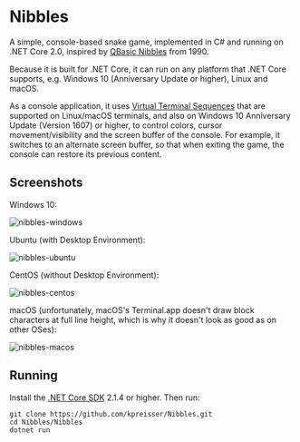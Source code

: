 # Nibbles

A simple, console-based snake game, implemented in C# and running on .NET Core 2.0, inspired by
[QBasic Nibbles](https://en.wikipedia.org/wiki/Nibbles_(video_game)) from 1990.

Because it is built for .NET Core, it can run on any platform that .NET Core supports, e.g.
Windows 10 (Anniversary Update or higher), Linux and macOS.

As a console application, it uses
[Virtual Terminal Sequences](https://docs.microsoft.com/en-us/windows/console/console-virtual-terminal-sequences)
that are supported on Linux/macOS terminals, and also on Windows 10 Anniversary Update (Version 1607)
or higher, to control colors, cursor movement/visibility and the screen buffer of the console. For
example, it switches to an alternate screen buffer, so that when exiting the game, the console
can restore its previous content.

## Screenshots

Windows 10:

![nibbles-windows](https://user-images.githubusercontent.com/13289184/36750845-d939e38c-1bfe-11e8-82a6-b8762fac28c3.png)

Ubuntu (with Desktop Environment):

![nibbles-ubuntu](https://user-images.githubusercontent.com/13289184/36749736-f1778916-1bfb-11e8-9ca0-0b05530cf036.png)

CentOS (without Desktop Environment):

![nibbles-centos](https://user-images.githubusercontent.com/13289184/36749753-fc4465b2-1bfb-11e8-964a-67be6ef4a364.png)

macOS (unfortunately, macOS's Terminal.app doesn't draw block characters at full line height, which is
why it doesn't look as good as on other OSes):

![nibbles-macos](https://user-images.githubusercontent.com/13289184/36751581-e5f45e0c-1c00-11e8-99dd-94cc84d75741.png)

## Running

Install the [.NET Core SDK](https://www.microsoft.com/net/download/windows) 2.1.4 or higher. Then run:
```
git clone https://github.com/kpreisser/Nibbles.git
cd Nibbles/Nibbles
dotnet run
```
